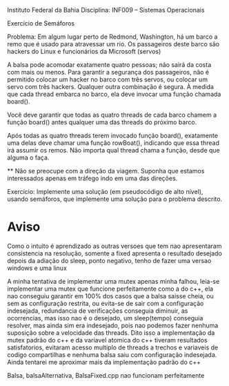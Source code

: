Instituto Federal da Bahia
Disciplina: INF009 – Sistemas Operacionais

Exercício de Semáforos

Problema:
Em algum lugar perto de Redmond, Washington, há um barco a remo que é usado para
atravessar um rio. Os passageiros deste barco são hackers do Linux e funcionários da Microsoft
(servos)

A balsa pode acomodar exatamente quatro pessoas; não sairá da costa com mais ou menos. Para
garantir a segurança dos passageiros, não é permitido colocar um hacker no barco com três
servos, ou colocar um servo com três hackers. Qualquer outra combinação é segura.
À medida que cada thread embarca no barco, ela deve invocar uma função chamada board().

Você deve garantir que todas as quatro threads de cada barco chamem a função board() antes
qualquer uma das threads do próximo barco.

Após todas as quatro threads terem invocado função board(), exatamente uma delas deve
chamar uma função rowBoat(), indicando que essa thread irá assumir os remos. Não importa
qual thread chama a função, desde que alguma o faça.

** Não se preocupe com a direção da viagem. Suponha que estamos interessados apenas em
tráfego indo em uma das direções.

Exercício:
Implemente uma solução (em pseudocódigo de alto nível), usando semáforos, que implemente
uma solução para o problema descrito.

<h1>Aviso</h1>

<p>Como o intuito é aprendizado as outras versoes que tem nao apresentaram consistencia na resolução, somente a fixed apresenta o resultado desejado depois da adiação do sleep, ponto negativo, tenho de fazer uma versao windows e uma linux</p>
<p>A minha tentativa de implementar uma mutex apenas minha falhou, leia-se implementar uma mutex que funcione perfeitamente como a do c++, ela nao conseguiu garantir em 100% dos casos que a balsa saisse cheia, ou sem as configuração restrita, ou evita-se de sair com a configuração indesejada, redundancia de verificações conseguia diminuir, as ocorrencias, mas isso nao é o desejado, um sleep(tempo) conseguia resolver, mas ainda sim era indesejado, pois nao podemos fazer nenhuma suposição sobre a velocidade das threads.
Dito isso a implementação da mutex padrão do c++ e da variavel atomica do c++ tiveram resultados satisfatorios, evitaram acesso multiplo de threads a trechos e variaveis de codigo compartilhas e nenhuma balsa saiu com configuração indesejada. Ainda tentarei me aproximar mais da implementação padrão do c++</p>
<p>Balsa, balsaAlternativa, BalsaFixed.cpp nao funcionam perfeitamente</p>
